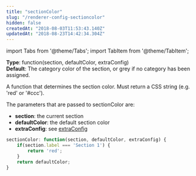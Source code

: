 ```yaml
---
title: "sectionColor"
slug: "/renderer-config-sectioncolor"
hidden: false
createdAt: "2018-08-03T11:53:43.140Z"
updatedAt: "2018-08-23T14:42:34.304Z"
---
```


import Tabs from '@theme/Tabs';
import TabItem from '@theme/TabItem';

**Type**: function(section, defaultColor, extraConfig)  
**Default**: The category color of the section, or grey if no category has been assigned.  

A function that determines the section color. Must return a CSS string (e.g. 'red' or '#ccc').

The parameters that are passed to sectionColor are:

* **section**: the current section
* **defaultColor**: the default section color
* **extraConfig**: see [extraConfig](renderer-config-extraconfig) 

```javascript
sectionColor: function(section, defaultColor, extraConfig) {
    if(section.label === 'Section 1') {
        return 'red';
    }
    return defaultColor;
}
```
